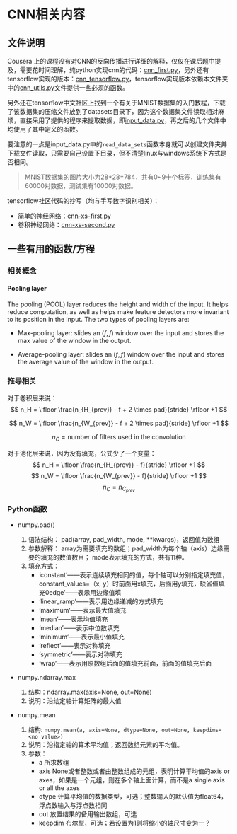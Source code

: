 # CNN相关内容

## 文件说明

Cousera 上的课程没有对CNN的反向传播进行详细的解释，仅仅在课后题中提及，需要花时间理解，纯python实现cnn的代码：[cnn_first.py](cnn_first.py)，另外还有tensorflow实现的版本：[cnn_tensorflow.py](cnn_tensorflow.py)，tensorflow实现版本依赖本文件夹中的[cnn_utils.py](cnn_utils.py)文件提供一些必须的函数。

另外还在tensorflow中文社区上找到一个有关于MNIST数据集的入门教程，下载了该数据集的压缩文件放到了datasets目录下，因为这个数据集文件读取相对麻烦，直接采用了提供的程序来提取数据，即[input_data.py](input_data.py)，再之后的几个文件中均使用了其中定义的函数。

要注意的一点是input_data.py中的``read_data_sets``函数本身就可以创建文件夹并下载文件读取，只需要自己设置下目录，但不清楚linux与windows系统下方式是否相同。

>MNIST数据集的图片大小为28*28=784，共有0~9十个标签，训练集有60000对数据，测试集有10000对数据。

tensorflow社区代码的抄写（均与手写数字识别相关）：

- 简单的神经网络：[cnn-xs-first.py](cnn-xs-first.py)
- 卷积神经网络：[cnn-xs-second.py](cnn-xs-second.py)


## 一些有用的函数/方程

### 相关概念

#### Pooling layer

The pooling (POOL) layer reduces the height and width of the input. It helps reduce computation, as well as helps make feature detectors more invariant to its position in the input. The two types of pooling layers are:

- Max-pooling layer: slides an ($f, f$) window over the input and stores the max value of the window in the output.

- Average-pooling layer: slides an ($f, f$) window over the input and stores the average value of the window in the output.
  
### 推导相关

对于卷积层来说：
$$ n_H = \lfloor \frac{n_{H_{prev}} - f + 2 \times pad}{stride} \rfloor +1 $$

$$ n_W = \lfloor \frac{n_{W_{prev}} - f + 2 \times pad}{stride} \rfloor +1 $$

$$ n_C = \text{number of filters used in the convolution} $$

对于池化层来说，因为没有填充，公式少了一个变量：
$$ n_H = \lfloor \frac{n_{H_{prev}} - f}{stride} \rfloor +1 $$
$$ n_W = \lfloor \frac{n_{W_{prev}} - f}{stride} \rfloor +1 $$
$$ n_C = n_{C_{prev}}$$

### Python函数

- numpy.pad()
    1. 语法结构： pad(array, pad_width, mode, **kwargs)，返回值为数组
    2. 参数解释： array为需要填充的数组；pad_width为每个轴（axis）边缘需要的填充的数值数目； mode表示填充的方式，共有11种。
    3. 填充方式：
        - ‘constant’——表示连续填充相同的值，每个轴可以分别指定填充值，constant_values=（x, y）时前面用x填充，后面用y填充，缺省值填充0edge’——表示用边缘值填
        - ‘linear_ramp’——表示用边缘递减的方式填充
        - ‘maximum’——表示最大值填充
        - ‘mean’——表示均值填充
        - ‘median’——表示中位数填充
        - ‘minimum’——表示最小值填充
        - ‘reflect’——表示对称填充
        - ‘symmetric’——表示对称填充
        - ‘wrap’——表示用原数组后面的值填充前面，前面的值填充后面

- numpy.ndarray.max
    1. 结构：ndarray.max(axis=None, out=None)
    2. 说明：沿给定轴计算矩阵的最大值
- numpy.mean
    1. 结构: ``numpy.mean(a, axis=None, dtype=None, out=None, keepdims=<no value>)``
    2. 说明：沿指定轴的算术平均值；返回数组元素的平均值。
    3. 参数：
        - a  所求数组
        - axis   None或者整数或者由整数组成的元组，表明计算平均值的axis or axes，如果是一个元组，则在多个轴上面计算，而不是a single axis or all the axes
        - dtype 计算平均值的数据类型，可选；整数输入的默认值为float64，浮点数输入与浮点数相同
        - out   放置结果的备用输出数组，可选
        - keepdim   布尔型，可选；若设置为1则将缩小的轴尺寸变为一？